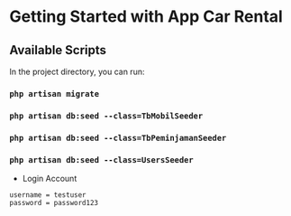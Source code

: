 # Getting Started with App Car Rental

## Available Scripts

In the project directory, you can run:

### `php artisan migrate`
### `php artisan db:seed --class=TbMobilSeeder`
### `php artisan db:seed --class=TbPeminjamanSeeder`
### `php artisan db:seed --class=UsersSeeder`

- Login Account

```
username = testuser
password = password123
```
